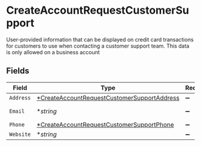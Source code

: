 # CreateAccountRequestCustomerSupport

User-provided information that can be displayed on credit card transactions for customers to use when contacting a customer support team. This data is only allowed on a business account


## Fields

| Field                                                                                                            | Type                                                                                                             | Required                                                                                                         | Description                                                                                                      | Example                                                                                                          |
| ---------------------------------------------------------------------------------------------------------------- | ---------------------------------------------------------------------------------------------------------------- | ---------------------------------------------------------------------------------------------------------------- | ---------------------------------------------------------------------------------------------------------------- | ---------------------------------------------------------------------------------------------------------------- |
| `Address`                                                                                                        | [*CreateAccountRequestCustomerSupportAddress](../../models/shared/createaccountrequestcustomersupportaddress.md) | :heavy_minus_sign:                                                                                               | N/A                                                                                                              |                                                                                                                  |
| `Email`                                                                                                          | **string*                                                                                                        | :heavy_minus_sign:                                                                                               | Email Address                                                                                                    | amanda@classbooker.dev                                                                                           |
| `Phone`                                                                                                          | [*CreateAccountRequestCustomerSupportPhone](../../models/shared/createaccountrequestcustomersupportphone.md)     | :heavy_minus_sign:                                                                                               | N/A                                                                                                              |                                                                                                                  |
| `Website`                                                                                                        | **string*                                                                                                        | :heavy_minus_sign:                                                                                               | N/A                                                                                                              | www.wholebodyfitnessgym.com                                                                                      |